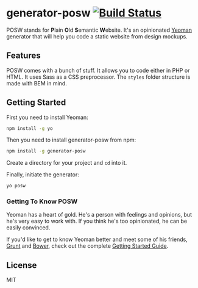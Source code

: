 # generator-posw [![Build Status](https://secure.travis-ci.org/skip405/generator-posw.png?branch=master)](https://travis-ci.org/skip405/generator-posw)

POSW stands for **P**lain **O**ld **S**emantic **W**ebsite. It's an opinionated [Yeoman](http://yeoman.io) generator that will help you code a static website from design mockups.

## Features

POSW comes with a bunch of stuff. It allows you to code either in PHP or HTML. It uses Sass as a CSS preprocessor. The ``styles`` folder structure is made with BEM in mind. 


## Getting Started

First you need to install Yeoman:

```bash
npm install -g yo
```

Then you need to install generator-posw from npm:

```bash
npm install -g generator-posw
```

Create a directory for your project and ``cd`` into it.

Finally, initiate the generator:

```bash
yo posw
```

### Getting To Know POSW

Yeoman has a heart of gold. He's a person with feelings and opinions, but he's very easy to work with. If you think he's too opinionated, he can be easily convinced.

If you'd like to get to know Yeoman better and meet some of his friends, [Grunt](http://gruntjs.com) and [Bower](http://bower.io), check out the complete [Getting Started Guide](https://github.com/yeoman/yeoman/wiki/Getting-Started).


## License

MIT
